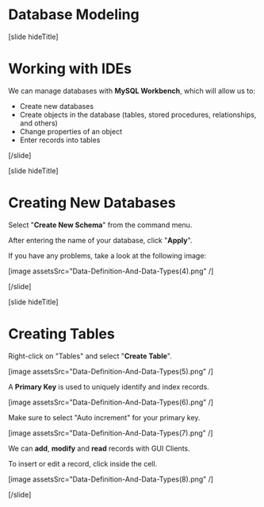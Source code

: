 # Database Modeling

[slide hideTitle]

# Working with IDEs

We can manage databases with **MySQL Workbench**, which will allow us to:

- Create new databases
- Create objects in the database (tables, stored procedures, relationships, and others)
- Change properties of an object
- Enter records into tables

[/slide]

[slide hideTitle]

# Creating New Databases

Select "**Create New Schema**" from the command menu.

After entering the name of your database, click "**Apply**".

If you have any problems, take a look at the following image:

[image assetsSrc="Data-Definition-And-Data-Types(4).png" /]

[/slide]

[slide hideTitle]

# Creating Tables

Right-click on "Tables" and select "**Create Table**".

[image assetsSrc="Data-Definition-And-Data-Types(5).png" /]

A **Primary Key** is used to uniquely identify and index records.

[image assetsSrc="Data-Definition-And-Data-Types(6).png" /]

Make sure to select "Auto increment" for your primary key. 

[image assetsSrc="Data-Definition-And-Data-Types(7).png" /]

We can **add**, **modify** and **read** records with GUI Clients.

To insert or edit a record, click inside the cell.

[image assetsSrc="Data-Definition-And-Data-Types(8).png" /]

[/slide]
